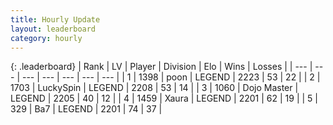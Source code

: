 ```yaml
---
title: Hourly Update
layout: leaderboard
category: hourly
---
```


{: .leaderboard}
| Rank | LV | Player | Division | Elo | Wins | Losses |
| --- | --- | --- | --- | --- | --- | --- |
| <span data-change="0">1</span> | 1398 | <span title="ID: 540690">poon</span> | LEGEND | <span data-change="0">2223</span> | <span data-change="0">53</span> | <span data-change="0">22</span> |
| <span data-change="0">2</span> | 1703 | <span title="ID: 498412">LuckySpin</span> | LEGEND | <span data-change="0">2208</span> | <span data-change="0">53</span> | <span data-change="0">14</span> |
| <span data-change="0">3</span> | 1060 | <span title="ID: 431504">Dojo Master</span> | LEGEND | <span data-change="0">2205</span> | <span data-change="0">40</span> | <span data-change="0">12</span> |
| <span data-change="0">4</span> | 1459 | <span title="ID: 200908">Xaura</span> | LEGEND | <span data-change="0">2201</span> | <span data-change="0">62</span> | <span data-change="0">19</span> |
| <span data-change="0">5</span> | 329 | <span title="ID: 662312">Ba7</span> | LEGEND | <span data-change="0">2201</span> | <span data-change="0">74</span> | <span data-change="0">37</span> |